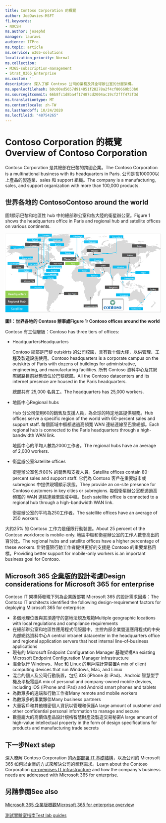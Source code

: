 ```yaml
---
title: Contoso Corporation 的概覽
author: JoeDavies-MSFT
f1.keywords:
- NOCSH
ms.author: josephd
manager: laurawi
audience: ITPro
ms.topic: article
ms.service: o365-solutions
localization_priority: Normal
ms.collection:
- M365-subscription-management
- Strat_O365_Enterprise
ms.custom: ''
description: 深入了解 Contoso 公司的業務及其全球辦公室的分層架構。
ms.openlocfilehash: b0c00ed5657d914851f28278a2f4cf80660b53b0
ms.sourcegitcommit: 66b8fc1d8ba4f17487cd2004ac19cf2fff472f3d
ms.translationtype: MT
ms.contentlocale: zh-TW
ms.lasthandoff: 10/24/2020
ms.locfileid: "48754265"
---
```

# <a name="overview-of-contoso-corporation"></a><span data-ttu-id="774b9-103">Contoso Corporation 的概覽</span><span class="sxs-lookup"><span data-stu-id="774b9-103">Overview of Contoso Corporation</span></span>

<span data-ttu-id="774b9-104">Contoso Corporation 是其總部在巴黎的跨國企業。</span><span class="sxs-lookup"><span data-stu-id="774b9-104">The Contoso Corporation is a multinational business with its headquarters in Paris.</span></span> <span data-ttu-id="774b9-105">公司是含100000以上產品的製造業、sales 和 support 組織。</span><span class="sxs-lookup"><span data-stu-id="774b9-105">The company is a manufacturing, sales, and support organization with more than 100,000 products.</span></span>

## <a name="contoso-around-the-world"></a><span data-ttu-id="774b9-106">世界各地的 Contoso</span><span class="sxs-lookup"><span data-stu-id="774b9-106">Contoso around the world</span></span>

<span data-ttu-id="774b9-107">圖1顯示巴黎和地區性 hub 中的總部辦公室和各大陸的衛星辦公室。</span><span class="sxs-lookup"><span data-stu-id="774b9-107">Figure 1 shows the headquarters office in Paris and regional hub and satellite offices on various continents.</span></span>

![世界各地的 Contoso 辦事處](../media/contoso-overview/contoso-overview-fig1.png)

<span data-ttu-id="774b9-109">**圖1：世界各地的 Contoso 辦事處**</span><span class="sxs-lookup"><span data-stu-id="774b9-109">**Figure 1: Contoso offices around the world**</span></span>
 
<span data-ttu-id="774b9-110">Contoso 有三個層級：</span><span class="sxs-lookup"><span data-stu-id="774b9-110">Contoso has three tiers of offices:</span></span>

- <span data-ttu-id="774b9-111">Headquarters</span><span class="sxs-lookup"><span data-stu-id="774b9-111">Headquarters</span></span>

  <span data-ttu-id="774b9-112">Contoso 總部是巴黎 outskirts 的公司校園，具有數十個大樓，以供管理、工程及製造設施使用。</span><span class="sxs-lookup"><span data-stu-id="774b9-112">Contoso headquarters is a corporate campus on the outskirts of Paris with dozens of buildings for administrative, engineering, and manufacturing facilities.</span></span> <span data-ttu-id="774b9-113">所有 Contoso 資料中心及其網際網路目前狀態皆位於巴黎總部。</span><span class="sxs-lookup"><span data-stu-id="774b9-113">All the Contoso datacenters and its internet presence are housed in the Paris headquarters.</span></span>

  <span data-ttu-id="774b9-114">總部共有 25,000 名員工。</span><span class="sxs-lookup"><span data-stu-id="774b9-114">The headquarters has 25,000 workers.</span></span>

- <span data-ttu-id="774b9-115">地區中心</span><span class="sxs-lookup"><span data-stu-id="774b9-115">Regional hubs</span></span>

  <span data-ttu-id="774b9-116">Hub 分公司使用60的銷售及支援人員，為全球的特定地區提供服務。</span><span class="sxs-lookup"><span data-stu-id="774b9-116">Hub offices serve a specific region of the world with 60-percent sales and support staff.</span></span> <span data-ttu-id="774b9-117">每個區域中樞都透過高頻寬 WAN 連結連線至巴黎總部。</span><span class="sxs-lookup"><span data-stu-id="774b9-117">Each regional hub is connected to the Paris headquarters through a high-bandwidth WAN link.</span></span>

  <span data-ttu-id="774b9-118">地區中心的平均人數為2000工作者。</span><span class="sxs-lookup"><span data-stu-id="774b9-118">The regional hubs have an average of 2,000 workers.</span></span>

- <span data-ttu-id="774b9-119">衛星辦公室</span><span class="sxs-lookup"><span data-stu-id="774b9-119">Satellite offices</span></span>

  <span data-ttu-id="774b9-120">衛星辦公室包含80% 的銷售和支援人員。</span><span class="sxs-lookup"><span data-stu-id="774b9-120">Satellite offices contain 80-percent sales and support staff.</span></span> <span data-ttu-id="774b9-121">它們為 Contoso 客戶在重要城市或 subregions 中提供現場顯示狀態。</span><span class="sxs-lookup"><span data-stu-id="774b9-121">They provide an on-site presence for Contoso customers in key cities or subregions.</span></span> <span data-ttu-id="774b9-122">每個衛星辦公室都透過高頻寬的 WAN 連結連線至區域中樞。</span><span class="sxs-lookup"><span data-stu-id="774b9-122">Each satellite office is connected to a regional hub through a high-bandwidth WAN link.</span></span>

  <span data-ttu-id="774b9-123">衛星辦公室的平均為250工作者。</span><span class="sxs-lookup"><span data-stu-id="774b9-123">The satellite offices have an average of 250 workers.</span></span>

<span data-ttu-id="774b9-124">大約25% 的 Contoso 工作力是僅限行動裝置。</span><span class="sxs-lookup"><span data-stu-id="774b9-124">About 25 percent of the Contoso workforce is mobile-only.</span></span> <span data-ttu-id="774b9-125">地區中樞和衛星辦公室的工作人數會高出的百分比。</span><span class="sxs-lookup"><span data-stu-id="774b9-125">The regional hubs and satellite offices have a higher percentage of these workers.</span></span> <span data-ttu-id="774b9-126">針對僅限行動工作者提供更好的支援是 Contoso 的重要業務目標。</span><span class="sxs-lookup"><span data-stu-id="774b9-126">Providing better support for mobile-only workers is an important business goal for Contoso.</span></span>

## <a name="design-considerations-for-microsoft-365-for-enterprise"></a><span data-ttu-id="774b9-127">Microsoft 365 企業版的設計考慮</span><span class="sxs-lookup"><span data-stu-id="774b9-127">Design considerations for Microsoft 365 for enterprise</span></span>

<span data-ttu-id="774b9-128">Contoso IT 架構師發現下列為企業版部署 Microsoft 365 的設計需求因素：</span><span class="sxs-lookup"><span data-stu-id="774b9-128">The Contoso IT architects identified the following design-requirement factors for deploying Microsoft 365 for enterprise:</span></span>

- <span data-ttu-id="774b9-129">多個地理位置與其須遵守的當地法規及規範</span><span class="sxs-lookup"><span data-stu-id="774b9-129">Multiple geographic locations with local regulations and compliance requirements</span></span>
- <span data-ttu-id="774b9-130">在總部辦公室和地區性應用程式伺服器中，主控內部企業營運應用程式的中央內部網路資料中心</span><span class="sxs-lookup"><span data-stu-id="774b9-130">A central intranet datacenter in the headquarters office and regional application servers that host internal line-of-business applications</span></span>
- <span data-ttu-id="774b9-131">現有的 Microsoft Endpoint Configuration Manager 基礎架構</span><span class="sxs-lookup"><span data-stu-id="774b9-131">An existing Microsoft Endpoint Configuration Manager infrastructure</span></span>
- <span data-ttu-id="774b9-132">混合執行 Windows、Mac 和 Linux 的用戶端計算裝置</span><span class="sxs-lookup"><span data-stu-id="774b9-132">A mix of client computing devices that run Windows, Mac, and Linux</span></span>
- <span data-ttu-id="774b9-133">混合的個人及公司行動裝置，包括 iOS (iPhone 和 iPad)、Android 智慧型手機及平板電腦</span><span class="sxs-lookup"><span data-stu-id="774b9-133">A mix of personal and company-owned mobile devices, including iOS (iPhone and iPad) and Android smart phones and tablets</span></span>
- <span data-ttu-id="774b9-134">為數眾多的遠端和行動工作者</span><span class="sxs-lookup"><span data-stu-id="774b9-134">Many remote and mobile workers</span></span>
- <span data-ttu-id="774b9-135">為數眾多的事業夥伴</span><span class="sxs-lookup"><span data-stu-id="774b9-135">Many business partners</span></span>
- <span data-ttu-id="774b9-136">大量客戶和其他機密個人資訊以管理和保護</span><span class="sxs-lookup"><span data-stu-id="774b9-136">A large amount of customer and other confidential personal information to manage and secure</span></span>
- <span data-ttu-id="774b9-137">數量龐大的高價值產品設計規格智慧財產及製造交易秘密</span><span class="sxs-lookup"><span data-stu-id="774b9-137">A large amount of high-value intellectual property in the form of design specifications for products and manufacturing trade secrets</span></span>

## <a name="next-step"></a><span data-ttu-id="774b9-138">下一步</span><span class="sxs-lookup"><span data-stu-id="774b9-138">Next step</span></span>

<span data-ttu-id="774b9-139">深入瞭解 Contoso Corporation 的[內部部署 IT 基礎結構](contoso-infra-needs.md)，以及公司的 Microsoft 365 如何以企業的方式來解決公司的業務需求。</span><span class="sxs-lookup"><span data-stu-id="774b9-139">Learn about the Contoso Corporation [on-premises IT infrastructure](contoso-infra-needs.md) and how the company's business needs are addressed with Microsoft 365 for enterprise.</span></span>

## <a name="see-also"></a><span data-ttu-id="774b9-140">另請參閱</span><span class="sxs-lookup"><span data-stu-id="774b9-140">See also</span></span>

[<span data-ttu-id="774b9-141">Microsoft 365 企業版概觀</span><span class="sxs-lookup"><span data-stu-id="774b9-141">Microsoft 365 for enterprise overview</span></span>](microsoft-365-overview.md)

[<span data-ttu-id="774b9-142">測試實驗室指南</span><span class="sxs-lookup"><span data-stu-id="774b9-142">Test lab guides</span></span>](m365-enterprise-test-lab-guides.md)
